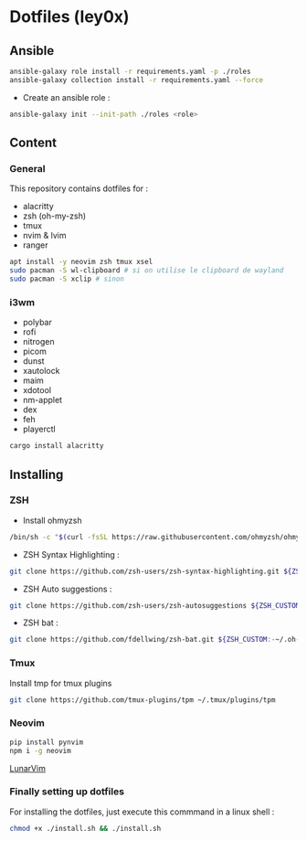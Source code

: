 # Dotfiles (ley0x)

## Ansible

```bash
ansible-galaxy role install -r requirements.yaml -p ./roles
ansible-galaxy collection install -r requirements.yaml --force
```

- Create an ansible role :
```bash
ansible-galaxy init --init-path ./roles <role>
```

## Content

### General

This repository contains dotfiles for :
- alacritty
- zsh (oh-my-zsh)
- tmux
- nvim & lvim
- ranger

```bash
apt install -y neovim zsh tmux xsel 
sudo pacman -S wl-clipboard # si on utilise le clipboard de wayland
sudo pacman -S xclip # sinon
```

### i3wm 

- polybar
- rofi
- nitrogen
- picom
- dunst
- xautolock
- maim
- xdotool
- nm-applet
- dex
- feh
- playerctl

```bash
cargo install alacritty
```

## Installing

### ZSH

- Install ohmyzsh
```bash
/bin/sh -c "$(curl -fsSL https://raw.githubusercontent.com/ohmyzsh/ohmyzsh/master/tools/install.sh)"
```
- ZSH Syntax Highlighting :
```bash
git clone https://github.com/zsh-users/zsh-syntax-highlighting.git ${ZSH_CUSTOM:-~/.oh-my-zsh/custom}/plugins/zsh-syntax-highlighting
```

- ZSH Auto suggestions :
```bash
git clone https://github.com/zsh-users/zsh-autosuggestions ${ZSH_CUSTOM:-~/.oh-my-zsh/custom}/plugins/zsh-autosuggestions
```

- ZSH bat :
```bash
git clone https://github.com/fdellwing/zsh-bat.git ${ZSH_CUSTOM:-~/.oh-my-zsh/custom}/plugins/zsh-bat
```

### Tmux

Install tmp for tmux plugins

```bash
git clone https://github.com/tmux-plugins/tpm ~/.tmux/plugins/tpm
```

### Neovim

```bash
pip install pynvim
npm i -g neovim
```

[LunarVim](https://www.lunarvim.org/)


### Finally setting up dotfiles

For installing the dotfiles, just execute this commmand in a linux shell :

```bash
chmod +x ./install.sh && ./install.sh
```
